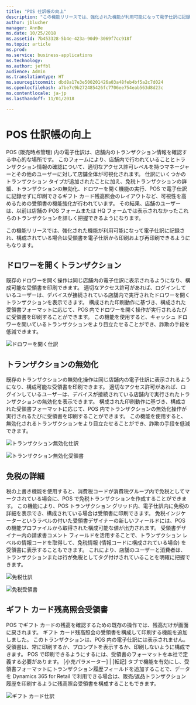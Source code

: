 ```yaml
---
title: "POS 仕訳帳の向上"
description: "この機能リリースでは、強化された機能が利用可能になって電子仕訳に記録され、構成されている場合は受領書を電子仕訳から印刷および再印刷できるようにもなります。"
author: jblucher
manager: AnnBe
ms.date: 10/25/2018
ms.assetid: 7b453328-5b4e-423a-90d9-3069f7cc918f
ms.topic: article
ms.prod: 
ms.service: business-applications
ms.technology: 
ms.author: jeffbl
audience: Admin
ms.translationtype: HT
ms.sourcegitcommit: dbd8a17e3e500201426a03a48feb4bf5a2c7d024
ms.openlocfilehash: a7be7c9b272485426fc7706ee754eab563d8d23c
ms.contentlocale: ja-jp
ms.lasthandoff: 11/01/2018

---
```


# <a name="pos-journal-improvements"></a>POS 仕訳帳の向上


POS (販売時点管理) 内の電子仕訳は、店舗内のトランザクション情報を確認する中心的な場所です。 このフォームにより、店舗内で行われていることとトランザクション情報の確認について、適切なアクセス許可レベルを持つマネージャーとその他のユーザーに対して店舗全体が可視化されます。 仕訳にいくつかのトランザクション タイプが追加されたことに加え、免税トランザクションの詳細、トランザクションの無効化、ドロワーを開く機能の実行、POS で電子仕訳に記録せずに印刷できるギフト カード残高照会のレイアウトなど、可視性を高めるための受領書の機能強化が行われています。 その結果、店舗のユーザーは、以前は店舗の POS フォームまたは HQ フォームでは表示されなかったこれらのトランザクションを詳しく把握できるようになります。 

この機能リリースでは、強化された機能が利用可能になって電子仕訳に記録され、構成されている場合は受領書を電子仕訳から印刷および再印刷できるようにもなります。

## <a name="open-drawer-transaction"></a>ドロワーを開くトランザクション

既存のドロワーを開く操作は同じ店舗内の電子仕訳に表示されるようになり、構成可能な受領書を印刷できます。 適切なアクセス許可があれば、ログインしているユーザーは、デバイスが接続されている店舗内で実行されたドロワーを開くトランザクションを表示できます。 構成された印刷動作に基づき、構成された受領書フォーマットに応じて、POS 内でドロワーを開く操作が実行されるたびに受領書を印刷することができます。 この機能を使用すると、キャッシュ ドロワーを開いているトランザクションをより目立たせることができ、詐欺の手段を低減できます。 

![ドロワーを開く仕訳](../../media/journal1.png "ドロワーを開く仕訳")


## <a name="transaction-void"></a>トランザクションの無効化

既存のトランザクションの無効化操作は同じ店舗内の電子仕訳に表示されるようになり、構成可能な受領書を印刷できます。 適切なアクセス許可があれば、ログインしているユーザーは、デバイスが接続されている店舗内で実行されたトランザクションの無効化を表示できます。 構成された印刷動作に基づき、構成された受領書フォーマットに応じて、POS 内でトランザクションの無効化操作が実行されるたびに受領書を印刷することができます。 この機能を使用すると、無効化されるトランザクションをより目立たせることができ、詐欺の手段を低減できます。

![トランザクション無効化仕訳](../../media/journal3.png "トランザクション無効化仕訳")

![トランザクション無効化受領書](../../media/journal4.png "トランザクション無効化受領書")

## <a name="tax-exempt-details"></a>免税の詳細

税の上書き機能を使用すると、消費税コードが消費税グループ内で免税としてマークされている場合に、POS で免税トランザクションを作成することができます。 この機能により、POS トランザクション グリッド内、電子仕訳内に免税の詳細を表示でき、構成されている場合は受領書に印刷できます。 免税インジケーターというラベルの付いた受領書デザイナーの新しいフィールドには、POS の機能プロファイルから取得された構成可能な値が出力されます。 受領書デザイナー内の請求書コメント フィールドを活用することで、トランザクション レベルの情報コードを取得して、免税情報 (情報コードに構成されている場合) を受領書に表示することもできます。 これにより、店舗のユーザーと消費者は、トランザクションまたは行が免税としてタグ付けされていることを明確に把握できます。 

![免税仕訳](../../media/journal5.png "免税仕訳")

![免税受領書](../../media/journal6.png "免税受領書")

## <a name="gift-card-balance-inquiry-receipt"></a>ギフト カード残高照会受領書

POS でギフト カードの残高を確認するための既存の操作では、残高だけが画面に戻されます。 ギフト カード残高照会の受領書を構成して印刷する機能を追加しました。 このトランザクションは、POS 内の電子仕訳には表示されません。 受領書は、常に印刷するか、プロンプトを表示するか、印刷しないように構成できます。 POS で印刷できるようにするには、受領書のフォーマットを本社で定義する必要があります。 [小売パラメーター] | [転記] タブで機能を有効にし、受領書フォーマットにトランザクション履歴フィールドを追加することで、データを Dynamics 365 for Retail で利用できる場合は、販売/返品トランザクション履歴を印刷するように残高照会受領書を構成することもできます。 

![ギフト カード仕訳](../../media/journal7.png "ギフト カード仕訳")


